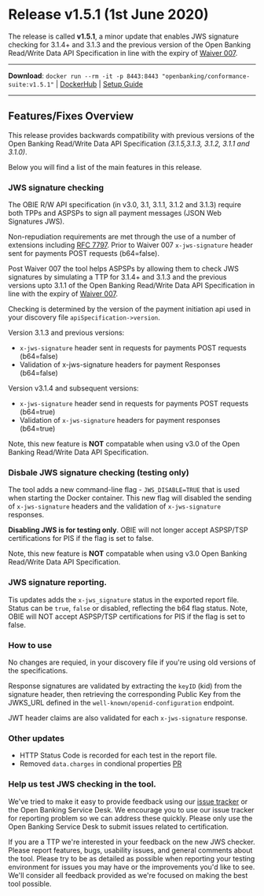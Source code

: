 # Release v1.5.1 (1st June 2020)

The release is called **v1.5.1**, a minor update that enables JWS signature checking for 3.1.4+ and 3.1.3 and the previous version of the Open Banking Read/Write Data API Specification in line with the expiry of [Waiver 007](https://openbanking.atlassian.net/wiki/spaces/DZ/pages/1112670669/W007).

---
**Download**: `docker run --rm -it -p 8443:8443 "openbanking/conformance-suite:v1.5.1"` | [DockerHub](https://hub.docker.com/r/openbanking/conformance-suite) | [Setup Guide](https://bitbucket.org/openbankingteam/conformance-suite/src/develop/docs/setup-guide.md)

---

## Features/Fixes Overview

This release provides backwards compatibility with previous versions of the Open Banking Read/Write Data API Specification *(3.1.5,3.1.3, 3.1.2, 3.1.1 and 3.1.0)*. 

Below you will find a list of the main features in this release.

### JWS signature checking

The OBIE R/W API specification (in v3.0, 3.1, 3.1.1, 3.1.2 and 3.1.3) require both TPPs and ASPSPs to sign all payment messages (JSON Web Signatures JWS). 

Non-repudiation requirements are met through the use of a number of extensions including [RFC 7797](https://tools.ietf.org/html/rfc7797). Prior to Waiver 007 `x-jws-signature` header sent for payments POST requests (b64=false).

Post Waiver 007 the tool helps ASPSPs by allowing them to check JWS signatures by simulating a TTP for 3.1.4+ and 3.1.3 and the previous versions upto 3.1.1 of the Open Banking Read/Write Data API Specification in line with the expiry of [Waiver 007](https://openbanking.atlassian.net/wiki/spaces/DZ/pages/1112670669/W007). 

Checking is determined by the version of the payment initiation api used in your discovery file `apiSpecification->version`.

Version 3.1.3 and previous versions:

* `x-jws-signature` header sent in requests for payments POST requests (b64=false)
* Validation of x-jws-signature headers for payment Responses (b64=false)

Version v3.1.4 and subsequent versions:

* `x-jws-signature` header send in requests for payments POST requests (b64=true)
* Validation of `x-jws-signature` headers for payment responses (b64=true)

Note, this new feature is **NOT** compatable when using  v3.0 of the Open Banking Read/Write Data API Specification.

### Disbale JWS signature checking (testing only)

The tool adds a new command-line flag - `JWS_DISABLE=TRUE` that is used when starting the Docker container. This new flag will disabled the sending of `x-jws-signature` headers and the validation of `x-jws-signature` responses.

**Disabling JWS is for testing only**. OBIE will not longer accept ASPSP/TSP certifications for PIS if the flag is set to false.

Note, this new feature is **NOT** compatable when using  v3.0 Open Banking Read/Write Data API Specification.

### JWS signature reporting.

Tis updates adds the `x-jws_signature` status in the exported report file. Status can be `true`, `false` or disabled, reflecting the b64 flag status. Note, OBIE will NOT accept ASPSP/TSP certifications for PIS if the flag is set to false.


### How to use

No changes are requied, in your discovery file if you're using old versions of the specifications. 

Response signatures are validated by extracting the `keyID` (kid) from the signature header, then retrieving the corresponding Public Key from the JWKS_URL defined in the `well-known/openid-configuration` endpoint.

JWT header claims are also validated for each `x-jws-signature` response.


### Other updates

* HTTP Status Code is recorded for each test in the report file.
* Removed `data.charges` in condional properties [PR](https://bitbucket.org/openbankingteam/conformance-suite/pull-requests/526)

### Help us test JWS checking in the tool.

We've tried to make it easy to provide feedback using our [issue tracker](https://bitbucket.org/openbankingteam/conformance-suite/issues?status=new&status=open) or the Open Banking Service Desk. We encourage you to use our issue tracker for reporting problem so we can address these quickly. Please only use the Open Banking Service Desk to submit issues related to certification.

If you are a TTP we're interested in your feedback on the new JWS checker. Please report features, bugs, usability issues, and general comments about the tool. Please try to be as detailed as possible when reporting your testing environment for issues you may have or the improvements you'd like to see. We'll consider all feedback provided as we're focused on making the best tool possible.